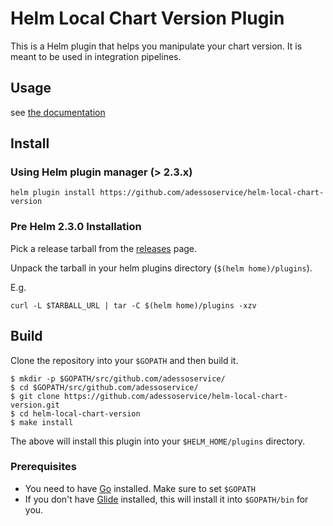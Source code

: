 # Helm Local Chart Version Plugin

This is a Helm plugin that helps you manipulate your chart version.
It is meant to be used in integration pipelines.

## Usage

see [the documentation](docs/local-chart-version.md)

## Install

### Using Helm plugin manager (> 2.3.x)

```shell
helm plugin install https://github.com/adessoservice/helm-local-chart-version
```

### Pre Helm 2.3.0 Installation
Pick a release tarball from the [releases](https://github.com/adessoservice/helm-local-chart-version/releases) page.

Unpack the tarball in your helm plugins directory (`$(helm home)/plugins`).

E.g.
```
curl -L $TARBALL_URL | tar -C $(helm home)/plugins -xzv
```

## Build

Clone the repository into your `$GOPATH` and then build it.

```
$ mkdir -p $GOPATH/src/github.com/adessoservice/
$ cd $GOPATH/src/github.com/adessoservice/
$ git clone https://github.com/adessoservice/helm-local-chart-version.git
$ cd helm-local-chart-version
$ make install
```

The above will install this plugin into your `$HELM_HOME/plugins` directory.

### Prerequisites

- You need to have [Go](http://golang.org) installed. Make sure to set `$GOPATH`
- If you don't have [Glide](http://glide.sh) installed, this will install it into
  `$GOPATH/bin` for you.
